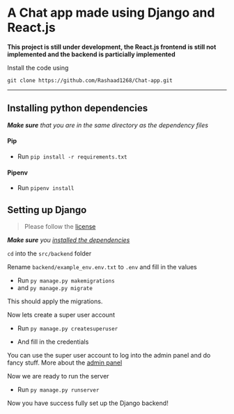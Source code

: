 # A Chat app made using Django and React.js

**This project is still under development,
the React.js frontend is still not implemented and
the backend is particially implemented**

Install the code using

`git clone https://github.com/Rashaad1268/Chat-app.git`

----

## Installing python dependencies

*__Make sure__ that you are in the same directory as the dependency files*

#### Pip

- Run `pip install -r requirements.txt`

#### Pipenv

- Run `pipenv install`

## Setting up Django

> Please follow the [license](https://github.com/Rashaad1268/Chat-app/blob/main/LICENSE)

*__Make sure__ you [installed the dependencies](#Installing-python-dependencies)*

`cd` into the `src/backend` folder

Rename `backend/example_env.env.txt` to `.env` and fill in the values

- Run `py manage.py makemigrations`
- and `py manage.py migrate`

This should apply the migrations.

Now lets create a super user account

- Run `py manage.py createsuperuser`

- And fill in the credentials

You can use the super user account to
log into the admin panel and do fancy stuff. More about the [admin panel](https://docs.djangoproject.com/en/3.2/ref/contrib/admin/)

Now we are ready to run the server

- Run `py manage.py runserver`

Now you have success fully set up the Django backend!
